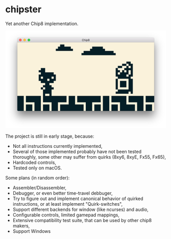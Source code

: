 # chipster
Yet another Chip8 implementation.

![Screenshot - F8z](screenshot_f8z.png)

The project is still in early stage, because:

- Not all instructions currently implemented,
- Several of those implemented probably have not been
 tested thoroughly, some other may suffer from quirks (8xy6, 8xyE, Fx55, Fx65),
- Hardcoded controls,  
- Tested only on macOS.

Some plans (in random order):

- Assembler/Disassembler,
- Debugger, or even better time-travel debbuger, 
- Try to figure out and implement canonical behavior of quirked instructions, or
 at least implement "Quirk-switches",
- Support different backends for window (like ncurses) and audio,
- Configurable controls, limited gamepad mappings,
- Extensive compatibility test suite, that can be used by other chip8 makers,
- Support Windows
